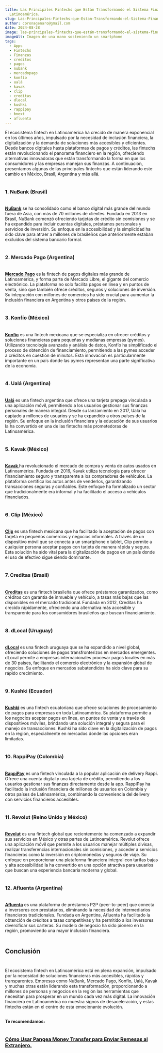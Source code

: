 ```yaml
---
title: Las Principales Fintechs que Están Transformando el Sistema Financiero en
  Latinoamérica.
slug: Las-Principales-Fintechs-que-Estan-Transformando-el-Sistema-Financiero-en-Latinoamerica
author: coronagenaro@gmail.com
date: 2024-08-28
image: las-principales-fintechs-que-están-transformando-el-sistema-financiero-en-latinoamérica..png
imageAlt: Imagen de una mano sosteniendo un smartphone
tags:
  - Apps
  - Fintechs
  - Finanzas
  - creditos
  - pagos
  - nubank
  - mercadopago
  - konfío
  - ualá
  - kavak
  - clip
  - creditas
  - dlocal
  - kushki
  - rappipay
  - bnext
  - afluenta
---
```

<!--StartFragment-->

El ecosistema fintech en Latinoamérica ha crecido de manera exponencial en los últimos años, impulsado por la necesidad de inclusión financiera, la digitalización y la demanda de soluciones más accesibles y eficientes. Desde bancos digitales hasta plataformas de pagos y créditos, las fintechs están revolucionando el panorama financiero en la región, ofreciendo alternativas innovadoras que están transformando la forma en que los consumidores y las empresas manejan sus finanzas. A continuación, presentamos algunas de las principales fintechs que están liderando este cambio en México, Brasil, Argentina y más allá.<br/><br/>

### 1. **NuBank (Brasil)**<br/><br/>

**[NuBank](https://nu.com.mx/)** se ha consolidado como el banco digital más grande del mundo fuera de Asia, con más de 70 millones de clientes. Fundada en 2013 en Brasil, NuBank comenzó ofreciendo tarjetas de crédito sin comisiones y se ha expandido para incluir cuentas digitales, préstamos personales y servicios de inversión. Su enfoque en la accesibilidad y la simplicidad ha sido clave para atraer a millones de brasileños que anteriormente estaban excluidos del sistema bancario formal.<br/><br/>

### 2. **Mercado Pago (Argentina)**<br/><br/>

**[Mercado Pago](https://www.mercadopago.com.mx/)** es la fintech de pagos digitales más grande de Latinoamérica, y forma parte de Mercado Libre, el gigante del comercio electrónico. La plataforma no solo facilita pagos en línea y en puntos de venta, sino que también ofrece créditos, seguros y soluciones de inversión. Su integración con millones de comercios ha sido crucial para aumentar la inclusión financiera en Argentina y otros países de la región.<br/><br/>

### 3. **Konfío (México)**<br/><br/>

**[Konfío](https://konfio.mx/)** es una fintech mexicana que se especializa en ofrecer créditos y soluciones financieras para pequeñas y medianas empresas (pymes). Utilizando tecnología avanzada y análisis de datos, Konfío ha simplificado el proceso de obtención de financiamiento, permitiendo a las pymes acceder a créditos en cuestión de minutos. Esta innovación es particularmente importante en un país donde las pymes representan una parte significativa de la economía.<br/><br/>

### 4. **Ualá (Argentina)**<br/><br/>

**[Ualá](https://www.uala.mx/)** es una fintech argentina que ofrece una tarjeta prepaga vinculada a una aplicación móvil, permitiendo a los usuarios gestionar sus finanzas personales de manera integral. Desde su lanzamiento en 2017, Ualá ha captado a millones de usuarios y se ha expandido a otros países de la región. Su enfoque en la inclusión financiera y la educación de sus usuarios la ha convertido en una de las fintechs más prometedoras de Latinoamérica.<br/><br/>

### 5. **Kavak (México)**<br/><br/>

[**Kavak** ](https://konfio.mx/)ha revolucionado el mercado de compra y venta de autos usados en Latinoamérica. Fundada en 2016, Kavak utiliza tecnología para ofrecer financiamiento seguro y transparente a los compradores de vehículos. La plataforma certifica los autos antes de venderlos, garantizando transacciones seguras y confiables. Este enfoque ha formalizado un sector que tradicionalmente era informal y ha facilitado el acceso a vehículos financiados.<br/><br/>

### 6. **Clip (México)**<br/><br/>

**[Clip](https://www.clip.mx/)** es una fintech mexicana que ha facilitado la aceptación de pagos con tarjeta en pequeños comercios y negocios informales. A través de un dispositivo móvil que se conecta a un smartphone o tablet, Clip permite a cualquier persona aceptar pagos con tarjeta de manera rápida y segura. Esta solución ha sido vital para la digitalización de pagos en un país donde el uso de efectivo sigue siendo dominante.<br/><br/>

### 7. **Creditas (Brasil)**<br/><br/>

**[Creditas](https://www.creditas.mx/)** es una fintech brasileña que ofrece préstamos garantizados, como créditos con garantía de inmueble y vehículo, a tasas más bajas que las disponibles en el mercado tradicional. Fundada en 2012, Creditas ha crecido rápidamente, ofreciendo una alternativa más accesible y transparente para los consumidores brasileños que buscan financiamiento.<br/><br/>

### 8. **dLocal (Uruguay)**<br/><br/>

**[dLocal](https://dlocalgo.com/es)** es una fintech uruguaya que se ha expandido a nivel global, ofreciendo soluciones de pagos transfronterizos en mercados emergentes. dLocal permite a empresas internacionales procesar pagos locales en más de 30 países, facilitando el comercio electrónico y la expansión global de negocios. Su enfoque en mercados subatendidos ha sido clave para su rápido crecimiento.<br/><br/>

### 9. **Kushki (Ecuador)**<br/><br/>

**[Kushki](https://kushkipagos.com/en/)** es una fintech ecuatoriana que ofrece soluciones de procesamiento de pagos para empresas en toda Latinoamérica. Su plataforma permite a los negocios aceptar pagos en línea, en puntos de venta y a través de dispositivos móviles, brindando una solución integral y segura para el manejo de transacciones. Kushki ha sido clave en la digitalización de pagos en la región, especialmente en mercados donde las opciones eran limitadas.<br/><br/>

### 10. **RappiPay (Colombia)**<br/><br/>

**[RappiPay](https://www.rappipay.co/)** es una fintech vinculada a la popular aplicación de delivery Rappi. Ofrece una cuenta digital y una tarjeta de crédito, permitiendo a los usuarios gestionar sus finanzas directamente desde la app. RappiPay ha facilitado la inclusión financiera de millones de usuarios en Colombia y otros países de Latinoamérica, combinando la conveniencia del delivery con servicios financieros accesibles.<br/><br/>

### 11. **Revolut (Reino Unido y México)**<br/><br/>

**[Revolut](https://www.revolut.com/es-MX/)** es una fintech global que recientemente ha comenzado a expandir sus servicios en México y otras partes de Latinoamérica. Revolut ofrece una aplicación móvil que permite a los usuarios manejar múltiples divisas, realizar transferencias internacionales sin comisiones, y acceder a servicios financieros como la inversión en criptomonedas y seguros de viaje. Su enfoque en proporcionar una plataforma financiera integral con tarifas bajas y alta accesibilidad la ha convertido en una opción atractiva para usuarios que buscan una experiencia bancaria moderna y global.<br/><br/>

### 12. **Afluenta (Argentina)**<br/><br/>

**[Afluenta](https://www.afluenta.mx/)** es una plataforma de préstamos P2P (peer-to-peer) que conecta a inversores con prestatarios, eliminando la necesidad de intermediarios financieros tradicionales. Fundada en Argentina, Afluenta ha facilitado la obtención de créditos a tasas competitivas y ha permitido a los inversores diversificar sus carteras. Su modelo de negocio ha sido pionero en la región, promoviendo una mayor inclusión financiera.<br/><br/>

## **Conclusión<br/><br/>**

El ecosistema fintech en Latinoamérica está en plena expansión, impulsado por la necesidad de soluciones financieras más accesibles, rápidas y transparentes. Empresas como NuBank, Mercado Pago, Konfío, Ualá, Kavak y muchas otras están liderando esta transformación, proporcionando a millones de personas y negocios en la región las herramientas que necesitan para prosperar en un mundo cada vez más digital. La innovación financiera en Latinoamérica no muestra signos de desaceleración, y estas fintechs están en el centro de esta emocionante evolución.<br/><br/>

**T﻿e recomendamos:<br/><br/>**

<!--StartFragment-->

### [Cómo Usar Pangea Money Transfer para Enviar Remesas al Extranjero.](https://oasisfinanciero.com/blog/2024-08-28/como-usar-pangea-money-transfer-para-enviar-remesas-al-extranjero/)

[](https://oasisfinanciero.com/blog/2024-08-28/como-usar-pangea-money-transfer-para-enviar-remesas-al-extranjero/)<!--EndFragment-->